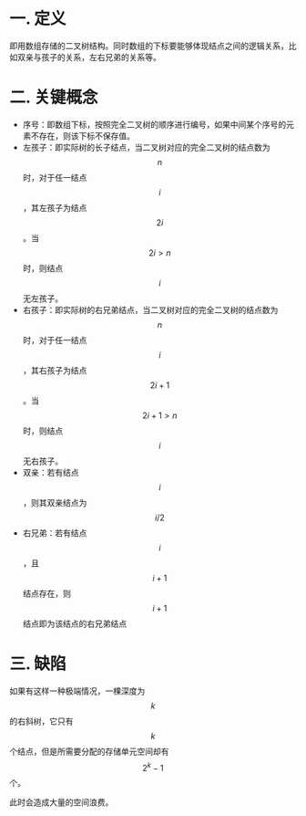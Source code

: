 # 一. 定义

即用数组存储的二叉树结构。同时数组的下标要能够体现结点之间的逻辑关系，比如双亲与孩子的关系，左右兄弟的关系等。



# 二. 关键概念

-   序号：即数组下标，按照完全二叉树的顺序进行编号，如果中间某个序号的元素不存在，则该下标不保存值。
-   左孩子：即实际树的长子结点，当二叉树对应的完全二叉树的结点数为$$n$$时，对于任一结点$$i$$，其左孩子为结点$$2i$$。当$$2i>n$$时，则结点$$i$$无左孩子。
-   右孩子：即实际树的右兄弟结点，当二叉树对应的完全二叉树的结点数为$$n$$时，对于任一结点$$i$$，其右孩子为结点$$2i+1$$。当$$2i+1>n$$时，则结点$$i$$无右孩子。
-   双亲：若有结点$$i$$，则其双亲结点为$$i/2$$
-   右兄弟：若有结点$$i$$，且$$i+1$$结点存在，则$$i+1$$结点即为该结点的右兄弟结点



# 三. 缺陷

如果有这样一种极端情况，一棵深度为$$k$$的右斜树，它只有$$k$$个结点，但是所需要分配的存储单元空间却有$$2^k-1$$个。

此时会造成大量的空间浪费。
